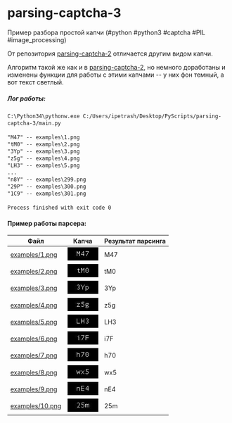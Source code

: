 # parsing-captcha-3
Пример разбора простой капчи (#python #python3 #captcha #PIL #image_processing) 

От репозитория [parsing-captcha-2](https://github.com/gil9red/parsing-captcha-2) отличается другим видом капчи.

Алгоритм такой же как и в [parsing-captcha-2](https://github.com/gil9red/parsing-captcha-2), но немного доработаны и изменены
функции для работы с этими капчами -- у них фон темный, а вот текст светлый.


##### Лог работы: #####
```
C:\Python34\pythonw.exe C:/Users/ipetrash/Desktop/PyScripts/parsing-captcha-3/main.py

"M47" -- examples\1.png
"tM0" -- examples\2.png
"3Yp" -- examples\3.png
"z5g" -- examples\4.png
"LH3" -- examples\5.png
...
"n8Y" -- examples\299.png
"29P" -- examples\300.png
"1C9" -- examples\301.png

Process finished with exit code 0
```

#### Пример работы парсера:
Файл         | Капча | Результат парсинга
------------ | ------------ | ------------
[examples/1.png](examples/1.png) | ![examples/1.png](examples/1.png) | M47
[examples/2.png](examples/2.png) | ![examples/2.png](examples/2.png) | tM0
[examples/3.png](examples/3.png) | ![examples/3.png](examples/3.png) | 3Yp
[examples/4.png](examples/4.png) | ![examples/4.png](examples/4.png) | z5g
[examples/5.png](examples/5.png) | ![examples/5.png](examples/5.png) | LH3
[examples/6.png](examples/6.png) | ![examples/6.png](examples/6.png) | i7F
[examples/7.png](examples/7.png) | ![examples/7.png](examples/7.png) | h70
[examples/8.png](examples/8.png) | ![examples/8.png](examples/8.png) | wx5
[examples/9.png](examples/9.png) | ![examples/9.png](examples/9.png) | nE4
[examples/10.png](examples/10.png) | ![examples/10.png](examples/10.png) | 25m
